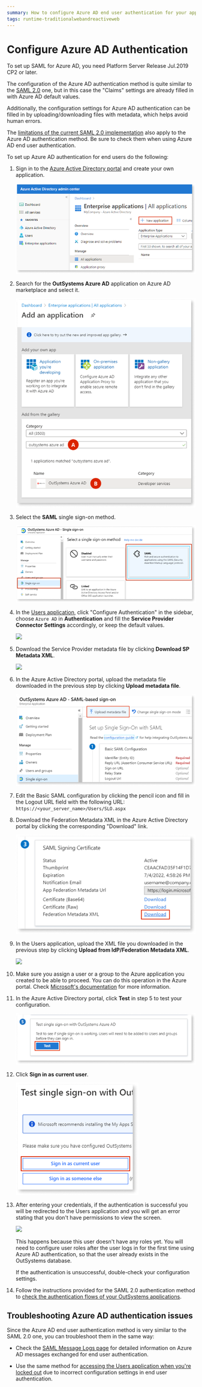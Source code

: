 ```yaml
---
summary: How to configure Azure AD end user authentication for your applications.
tags: runtime-traditionalwebandreactiveweb
---
```


# Configure Azure AD Authentication

<div class="info" markdown="1">

To set up SAML for Azure AD, you need Platform Server Release Jul.2019 CP2 or later.

</div>

The configuration of the Azure AD authentication method is quite similar to the [SAML 2.0](configure-saml.md) one, but in this case the "Claims" settings are already filled in with Azure AD default values.

Additionally, the configuration settings for Azure AD authentication can be filled in by uploading/downloading files with metadata, which helps avoid human errors. 

<div class="info" markdown="1">

The [limitations of the current SAML 2.0 implementation](configure-saml.md#current-limitations) also apply to the Azure AD authentication method. Be sure to check them when using Azure AD end user authentication.

</div>

To set up Azure AD authentication for end users do the following:

1. Sign in to the [Azure Active Directory portal](https://aad.portal.azure.com/) and create your own application. 

    ![](images/azuread-new-application.png)

1. Search for the **OutSystems Azure AD** application on Azure AD marketplace and select it.

    ![](images/azuread-search-application.png)

1. Select the **SAML** single sign-on method.

    ![](images/azuread-select-saml.png)

1. In the [Users application](../accessing-users.md), click "Configure Authentication" in the sidebar, choose `Azure AD` in **Authentication** and fill the **Service Provider Connector Settings** accordingly, or keep the default values.

    ![](images/azuread-users-config-1.png)

1. Download the Service Provider metadata file by clicking **Download SP Metadata XML**.

    ![](images/azuread-download-sp-metadata.png)

1. In the Azure Active Directory portal, upload the metadata file downloaded in the previous step by clicking **Upload metadata file**.

    ![](images/azuread-upload-metadata.png)

1. Edit the Basic SAML configuration by clicking the pencil icon and fill in the Logout URL field with the following URL:  
`https://<your_server_name>/Users/SLO.aspx`

1. Download the Federation Metadata XML in the Azure Active Directory portal by clicking the corresponding "Download" link.

    ![](images/azuread-download-federation-metadata.png)

1. In the Users application, upload the XML file you downloaded in the previous step by clicking **Upload from IdP/Federation Metadata XML**.

    ![](images/azuread-upload-federation-metadata.png)

1. Make sure you assign a user or a group to the Azure application you created to be able to proceed. You can do this operation in the Azure portal. Check [Microsoft's documentation](https://docs.microsoft.com/en-us/azure/active-directory/manage-apps/assign-user-or-group-access-portal#assign-users-or-groups-to-an-app-via-the-azure-portal) for more information.

1. In the Azure Active Directory portal, click **Test** in step 5 to test your configuration. 

    ![](images/azuread-test.png)

1. Click **Sign in as current user**.

    ![](images/azuread-sign-in-as-current-user.png)

1. After entering your credentials, if the authentication is successful you will be redirected to the Users application and you will get an error stating that you don't have permissions to view the screen. 

    ![](images/azuread-users-invalid-permissions.png)

    This happens because this user doesn't have any roles yet. You will need to configure user roles after the user logs in for the first time using Azure AD authentication, so that the user already exists in the OutSystems database.

    If the authentication is unsuccessful, double-check your configuration settings.

1. Follow the instructions provided for the SAML 2.0 authentication method to [check the authentication flows of your OutSystems applications](configure-saml.md#change-auth-flows).


## Troubleshooting Azure AD authentication issues

Since the Azure AD end user authentication method is very similar to the SAML 2.0 one, you can troubleshoot them in the same way:

* Check the [SAML Message Logs page](configure-saml.md#logs) for detailed information on Azure AD messages exchanged for end user authentication.

* Use the same method for [accessing the Users application when you're locked out](configure-saml.md#locked-access) due to incorrect configuration settings in end user authentication.
